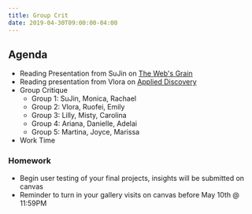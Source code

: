 ```yaml
---
title: Group Crit
date: 2019-04-30T09:00:00-04:00
---
```


## Agenda

- Reading Presentation from SuJin on [The Web's Grain](https://frankchimero.com/writing/the-webs-grain/)
- Reading presentation from Vlora on [Applied Discovery](https://prmlg.ht/2VjPV5E)
- Group Critique
  - Group 1: SuJin, Monica, Rachael
  - Group 2: Vlora, Ruofei, Emily
  - Group 3: Lilly, Misty, Carolina
  - Group 4: Ariana, Danielle, Adelai
  - Group 5: Martina, Joyce, Marissa
- Work Time
  
### Homework

- Begin user testing of your final projects, insights will be submitted on canvas
- Reminder to turn in your gallery visits on canvas before May 10th @ 11:59PM
